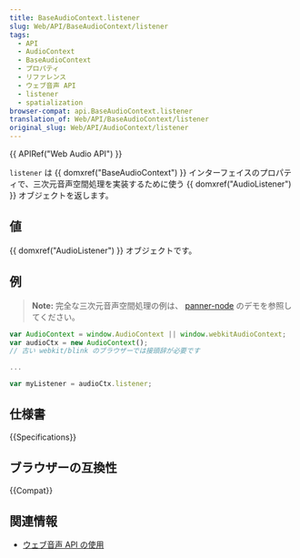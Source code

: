 ```yaml
---
title: BaseAudioContext.listener
slug: Web/API/BaseAudioContext/listener
tags:
  - API
  - AudioContext
  - BaseAudioContext
  - プロパティ
  - リファレンス
  - ウェブ音声 API
  - listener
  - spatialization
browser-compat: api.BaseAudioContext.listener
translation_of: Web/API/BaseAudioContext/listener
original_slug: Web/API/AudioContext/listener
---
```

{{ APIRef("Web Audio API") }}

`listener` は {{ domxref("BaseAudioContext") }} インターフェイスのプロパティで、三次元音声空間処理を実装するために使う {{ domxref("AudioListener") }} オブジェクトを返します。

## 値

{{ domxref("AudioListener") }} オブジェクトです。

## 例

> **Note:** 完全な三次元音声空間処理の例は、 [panner-node](https://github.com/mdn/panner-node) のデモを参照してください。

```js
var AudioContext = window.AudioContext || window.webkitAudioContext;
var audioCtx = new AudioContext();
// 古い webkit/blink のブラウザーでは接頭辞が必要です

...

var myListener = audioCtx.listener;
```

## 仕様書

{{Specifications}}

## ブラウザーの互換性

{{Compat}}

## 関連情報

- [ウェブ音声 API の使用](/ja/docs/Web/API/Web_Audio_API/Using_Web_Audio_API)
